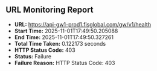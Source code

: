 ## URL Monitoring Report

- **URL:** https://api-gw1-prod1.fisglobal.com/gw/v1/health
- **Start Time:** 2025-11-01T17:49:50.205088
- **End Time:** 2025-11-01T17:49:50.327261
- **Total Time Taken:** 0.122173 seconds
- **HTTP Status Code:** 403
- **Status:** Failure
- **Failure Reason:** HTTP Status Code: 403
